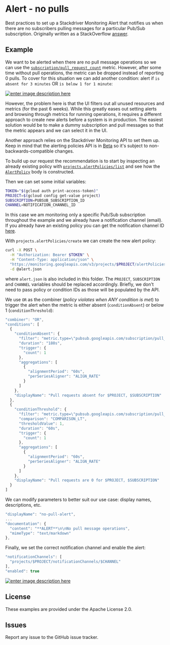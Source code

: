 # Alert - no pulls

Best practices to set up a Stackdriver Monitoring Alert that notifies us when there are no subscribers pulling messages for a particular Pub/Sub subscription. Originally written as a StackOverflow [answer](https://stackoverflow.com/a/57521381/6121516). 

## Example

We want to be alerted when there are no pull message operations so we can use the [`subscription/pull_request_count`](https://cloud.google.com/monitoring/api/metrics_gcp#gcp-pubsub) metric. However, after some time without pull operations, the metric can be dropped instead of reporting 0 pulls. To cover for this situation we can add another condition: alert if `is absent for 3 minutes` OR `is below 1 for 1 minute`:

[![enter image description here][1]][1]

However, the problem here is that the UI filters out all unused resources and metrics (for the past 6 weeks). While this greatly eases out setting alerts and browsing through metrics for running operations, it requires a different approach to create new alerts before a system is in production. The easiest solution would be to make a dummy subscription and pull messages so that the metric appears and we can select it in the UI. 

Another approach relies on the Stackdriver Monitoring API to set them up. Keep in mind that the alerting policies API is in [Beta](https://cloud.google.com/monitoring/api/v3/#alerting-policies) so it's subject to non-backwards-compatible changes.

To build up our request the recommendation is to start by inspecting an already existing policy with [`projects.alertPolicies/list`](https://cloud.google.com/monitoring/api/ref_v3/rest/v3/projects.alertPolicies/list) and see how the [`AlertPolicy`](https://cloud.google.com/monitoring/api/ref_v3/rest/v3/projects.alertPolicies#AlertPolicy) body is constructed.

Then we can set some initial variables:

```bash
TOKEN="$(gcloud auth print-access-token)"
PROJECT=$(gcloud config get-value project)
SUBSCRIPTION=PUBSUB_SUBSCRIPTION_ID
CHANNEL=NOTIFICATION_CHANNEL_ID
```

In this case we am monitoring only a specific Pub/Sub subscription throughout the example and we already have a notification channel (email). If you already have an existing policy you can get the notification channel ID [here](https://cloud.google.com/monitoring/api/ref_v3/rest/v3/projects.notificationChannels/list).

With `projects.alertPolicies/create` we can create the new alert policy:

```bash
curl -X POST \
  -H "Authorization: Bearer $TOKEN" \
  -H "Content-Type: application/json" \
  "https://monitoring.googleapis.com/v3/projects/$PROJECT/alertPolicies" \
  -d @alert.json
```

where `alert.json` is also included in this folder. The `PROJECT`, `SUBSCRIPTION` and `CHANNEL` variables should be replaced accordingly. Briefly, we don't need to pass policy or condition IDs as those will be populated by the API.

We use `OR` as the combiner (*policy violates when ANY condition is met*) to trigger the alert when the metric is either absent (`conditionAbsent`) or below 1 (`conditionThreshold`):

```js
"combiner": "OR",
"conditions": [
  {
    "conditionAbsent": {
      "filter": "metric.type=\"pubsub.googleapis.com/subscription/pull_request_count\" resource.type=\"pubsub_subscription\" resource.label.\"project_id\"=\"$PROJECT\" resource.label.\"subscription_id\"=\"$SUBSCRIPTION\"",
      "duration": "180s",
      "trigger": {
        "count": 1
      },
      "aggregations": [
        {
          "alignmentPeriod": "60s",
          "perSeriesAligner": "ALIGN_RATE"
        }
      ]
    },
    "displayName": "Pull requests absent for $PROJECT, $SUBSCRIPTION"
  },
  {
    "conditionThreshold": {
      "filter": "metric.type=\"pubsub.googleapis.com/subscription/pull_request_count\" resource.type=\"pubsub_subscription\" resource.label.\"project_id\"=\"$PROJECT\" resource.label.\"subscription_id\"=\"$SUBSCRIPTION\"",
      "comparison": "COMPARISON_LT",
      "thresholdValue": 1,
      "duration": "60s",
      "trigger": {
        "count": 1
      },
      "aggregations": [
        {
          "alignmentPeriod": "60s",
          "perSeriesAligner": "ALIGN_RATE"
        }
      ]
    },
    "displayName": "Pull requests are 0 for $PROJECT, $SUBSCRIPTION"
  }
]
```

We can modify parameters to better suit our use case: display names, descriptions, etc.

```js
"displayName": "no-pull-alert",
...
"documentation": {
  "content": "**ALERT**\n\nNo pull message operations",
  "mimeType": "text/markdown"
},
```

Finally, we set the correct notification channel and enable the alert:

```js
"notificationChannels": [
  "projects/$PROJECT/notificationChannels/$CHANNEL"
],
"enabled": true
```

[![enter image description here][2]][2]


  [1]: https://i.stack.imgur.com/sBSpc.png
  [2]: https://i.stack.imgur.com/FGX7D.png

## License

These examples are provided under the Apache License 2.0.

## Issues

Report any issue to the GitHub issue tracker.

